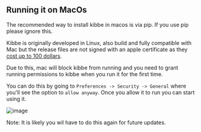 ## Running it on MacOs

The recommended way to install kibbe in macos is via pip. If you use pip please ignore this.

Kibbe is originally developed in Linux, also build and fully compatible with Mac but the release files are not signed with an apple certificate as they [cost up to 100 dollars](https://developer.apple.com/support/compare-memberships/).

Due to this, mac will block kibbe from running and you need to grant running permissions to kibbe when you run it for the first time.

You can do this by going to `Preferences -> Security -> General` where you'll see the option to `allow anyway`. Once you allow it to run you can start using it.

![image](https://user-images.githubusercontent.com/227916/125635023-38bd54c9-5105-4301-95b2-55c259378812.png)

Note: It is likely you wil have to do this again for future updates.